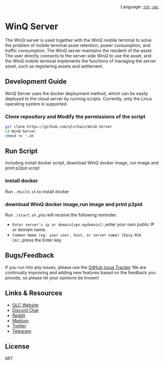 <div align="right">Language:
<a title="Chinese" href="README_CN.md">:cn:</a>
<a title="Englisth" href="README.md">:us:</a></div>

# WinQ Server

The WinQ server is used together with the WinQ mobile terminal to solve the problem of mobile terminal asset retention, power consumption, and traffic consumption. The WinQ server maintains the resident of the asset. The user directly connects to the server-side WinQ to use the asset, and the WinQ mobile terminal implements the functions of managing the server asset, such as registering assets and settlement.

## Development Guide
WinQ Server uses the docker deployment method, which can be easily deployed to the cloud server by running scripts. Currently, only the Linux operating system is supported.

### Clone repository and Modify the permissions of the script
```bash
git clone https://github.com/qlcchain/WinQ-Server
cd WinQ-Server
chmod +x *.sh
```

## Run Script
including install docker script, download WinQ docker image, run image and print p2pid script

### install docker

Run `./build.sh` to install docker 

### download WinQ docker image,run image and print p2pid

Run `./start.sh` ,you will receive the following reminder:
- `Enter server's ip or domain[vpn.mydomain]:`,enter your own public IP or domain name.
- `Common Name (eg: your user, host, or server name) [Easy-RSA CA]:`,press the Enter key.

## Bugs/Feedback
If you run into any issues, please use the [GitHub Issue Tracker](https://github.com/qlcchain/WinQ-Server/issues) 
We are continually improving and adding new features based on the feedback you provide, so please let your opinions be known!

## Links & Resources

- [QLC Website](https://qlcchain.org)
- [Discord Chat](https://discord.gg/JnCnhjr)
- [Reddit](https://www.reddit.com/r/Qlink/)
- [Medium](https://medium.com/qlc-chain)
- [Twitter](https://twitter.com/QLCchain)
- [Telegram](https://t.me/qlinkmobile)

## License

MIT
